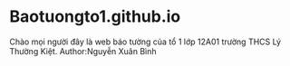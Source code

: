 # Baotuongto1.github.io
Chào mọi người đây là web báo tường của tổ 1 lớp 12A01 trường THCS Lý Thường Kiệt.
Author:Nguyễn Xuân Bình


